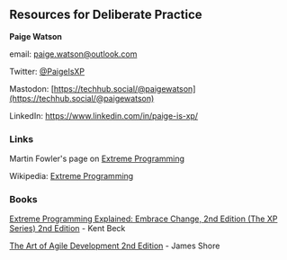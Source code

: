 
## Resources for Deliberate Practice


**Paige Watson**

email: [paige.watson@outlook.com](mailto:paige.watson@outlook.com)

Twitter: [@PaigeIsXP](https://twitter.com/paigeisxp)

Mastodon:  [https://techhub.social/@paigewatson](https://techhub.social/@paigewatson)

LinkedIn:  https://www.linkedin.com/in/paige-is-xp/


### Links
Martin Fowler's page on [Extreme Programming](https://martinfowler.com/bliki/ExtremeProgramming.html)

Wikipedia: [Extreme Programming](https://en.wikipedia.org/wiki/Extreme_programming)
### Books

[Extreme Programming Explained: Embrace Change, 2nd Edition (The XP Series) 2nd Edition](https://a.co/d/hRRLVxW) - Kent Beck

[The Art of Agile Development 2nd Edition](https://a.co/d/ait833I) - James Shore

